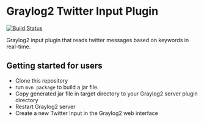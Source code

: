 # Graylog2 Twitter Input Plugin
[![Build Status](https://travis-ci.org/Graylog2/graylog2-input-twitter.svg)](https://travis-ci.org/Graylog2/graylog2-input-twitter)

Graylog2 input plugin that reads twitter messages based on keywords in real-time.

## Getting started for users

* Clone this repository
* run `mvn package` to build a jar file.
* Copy generated jar file in target directory to your Graylog2 server plugin directory
* Restart Graylog2 server
* Create a new Twitter Input in the Graylog2 web interface

